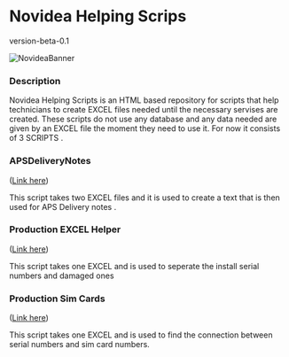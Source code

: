 # Novidea Helping Scrips

version-beta-0.1

![NovideaBanner](https://novidea.gr/wp-content/uploads/2022/12/Frame-2.png)


### Description
Novidea Helping Scripts is an HTML based repository for scripts that help technicians to create EXCEL files needed until the necessary servises are created. These scripts do not use any database and any data needed are given by an EXCEL file the moment they need to use it. For now it consists of 3 SCRIPTS . 

### APSDeliveryNotes
([Link here](https://xartokoptiko.github.io/NovideaHelpingScripts/aps/index.html))

This script takes two EXCEL files and it is used to create a text that is then used for APS Delivery notes .


### Production EXCEL Helper

([Link here](https://xartokoptiko.github.io/NovideaHelpingScripts/production/index.html))

This script takes one EXCEL and is used to seperate the install serial numbers and damaged ones

### Production Sim Cards

([Link here](https://xartokoptiko.github.io/NovideaHelpingScripts/production/sim/index.html))


This script takes one EXCEL and is used to find the connection between serial numbers and sim card numbers. 
